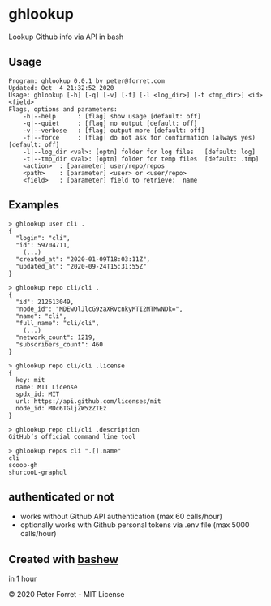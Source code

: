 # ghlookup

Lookup Github info via API in bash

## Usage

	Program: ghlookup 0.0.1 by peter@forret.com
	Updated: Oct  4 21:32:52 2020
	Usage: ghlookup [-h] [-q] [-v] [-f] [-l <log_dir>] [-t <tmp_dir>] <id> <field>
	Flags, options and parameters:
	    -h|--help      : [flag] show usage [default: off]
	    -q|--quiet     : [flag] no output [default: off]
	    -v|--verbose   : [flag] output more [default: off]
	    -f|--force     : [flag] do not ask for confirmation (always yes) [default: off]
	    -l|--log_dir <val>: [optn] folder for log files   [default: log]
	    -t|--tmp_dir <val>: [optn] folder for temp files  [default: .tmp]
	    <action>  : [parameter] user/repo/repos
	    <path>    : [parameter] <user> or <user/repo>
	    <field>   : [parameter] field to retrieve:  name

## Examples

	> ghlookup user cli .
	{
	  "login": "cli",
	  "id": 59704711,
		(...)
	  "created_at": "2020-01-09T18:03:11Z",
	  "updated_at": "2020-09-24T15:31:55Z"
	}     

	> ghlookup repo cli/cli .
	{
	  "id": 212613049,
	  "node_id": "MDEwOlJlcG9zaXRvcnkyMTI2MTMwNDk=",
	  "name": "cli",
	  "full_name": "cli/cli",
		(...)
	  "network_count": 1219,
	  "subscribers_count": 460
	}

	> ghlookup repo cli/cli .license
	{
	  key: mit
	  name: MIT License
	  spdx_id: MIT
	  url: https://api.github.com/licenses/mit
	  node_id: MDc6TGljZW5zZTEz
	}   

	> ghlookup repo cli/cli .description
	GitHub’s official command line tool

	> ghlookup repos cli ".[].name"
	cli
	scoop-gh
	shurcooL-graphql


## authenticated or not

* works without Github API authentication (max 60 calls/hour)
* optionally works with Github personal tokens via .env file (max 5000 calls/hour)

## Created with [bashew](https://github.com/pforret/bashew)

in 1 hour



&copy; 2020 Peter Forret - MIT License

